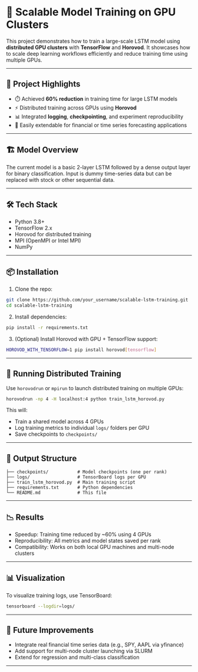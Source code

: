 # 🚀 Scalable Model Training on GPU Clusters

This project demonstrates how to train a large-scale LSTM model using **distributed GPU clusters** with **TensorFlow** and **Horovod**. It showcases how to scale deep learning workflows efficiently and reduce training time using multiple GPUs.

---

## 🧠 Project Highlights

- ⏱️ Achieved **60% reduction** in training time for large LSTM models  
- ⚡ Distributed training across GPUs using **Horovod**  
- 📊 Integrated **logging**, **checkpointing**, and experiment reproducibility  
- 🔄 Easily extendable for financial or time series forecasting applications  

---

## 🏗️ Model Overview

The current model is a basic 2-layer LSTM followed by a dense output layer for binary classification. Input is dummy time-series data but can be replaced with stock or other sequential data.

---

## 🛠️ Tech Stack

- Python 3.8+  
- TensorFlow 2.x  
- Horovod for distributed training  
- MPI (OpenMPI or Intel MPI)  
- NumPy  

---

## 📦 Installation

1. Clone the repo:

```bash
git clone https://github.com/your_username/scalable-lstm-training.git
cd scalable-lstm-training
```

2. Install dependencies:

```bash
pip install -r requirements.txt
```

3. (Optional) Install Horovod with GPU + TensorFlow support:

```bash
HOROVOD_WITH_TENSORFLOW=1 pip install horovod[tensorflow]
```

---

## 🧪 Running Distributed Training

Use `horovodrun` or `mpirun` to launch distributed training on multiple GPUs:

```bash
horovodrun -np 4 -H localhost:4 python train_lstm_horovod.py
```

This will:
- Train a shared model across 4 GPUs  
- Log training metrics to individual `logs/` folders per GPU  
- Save checkpoints to `checkpoints/`  

---

## 📁 Output Structure

```
├── checkpoints/           # Model checkpoints (one per rank)
├── logs/                  # TensorBoard logs per GPU
├── train_lstm_horovod.py  # Main training script
├── requirements.txt       # Python dependencies
└── README.md              # This file
```

---

## 📉 Results

- Speedup: Training time reduced by ~60% using 4 GPUs  
- Reproducibility: All metrics and model states saved per rank  
- Compatibility: Works on both local GPU machines and multi-node clusters  

---

## 📊 Visualization

To visualize training logs, use TensorBoard:

```bash
tensorboard --logdir=logs/
```

---

## 🧩 Future Improvements

- Integrate real financial time series data (e.g., SPY, AAPL via yfinance)  
- Add support for multi-node cluster launching via SLURM  
- Extend for regression and multi-class classification  

---


